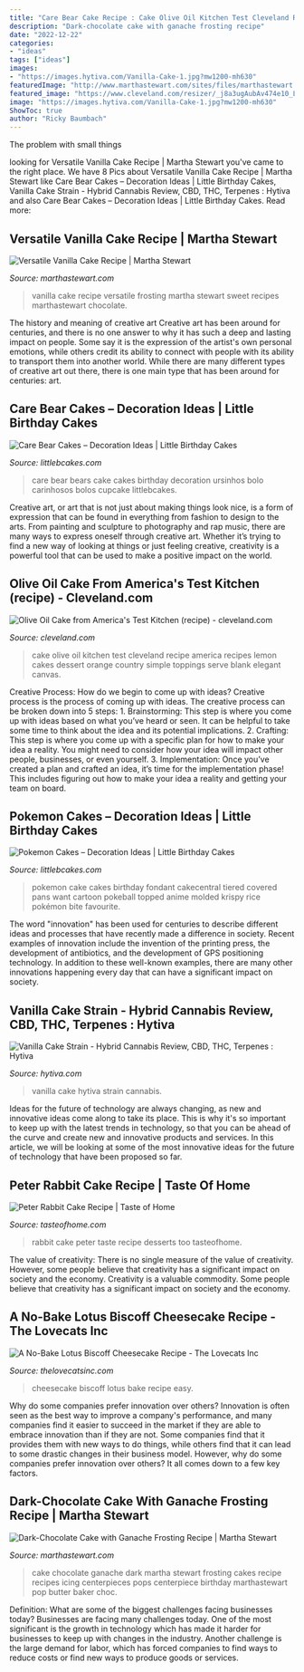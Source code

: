 ```yaml
---
title: "Care Bear Cake Recipe : Cake Olive Oil Kitchen Test Cleveland Recipe America Recipes Lemon Cakes Dessert Orange Country Simple Toppings Serve Blank Elegant Canvas"
description: "Dark-chocolate cake with ganache frosting recipe"
date: "2022-12-22"
categories:
- "ideas"
tags: ["ideas"]
images:
- "https://images.hytiva.com/Vanilla-Cake-1.jpg?mw1200-mh630"
featuredImage: "http://www.marthastewart.com/sites/files/marthastewart.com/imagecache/wmax-1500/ecl/images/channel/corporate/magazines/everyday_food/dl/2009Q2/med104694_0509_vanilla_cake_sq.jpg"
featured_image: "https://www.cleveland.com/resizer/_j8a3ugAubAv474e10_LQVRc3YY=/1200x0/advancelocal-adapter-image-uploads.s3.amazonaws.com/image.cleveland.com/home/cleve-media/width2048/img/cooking/photo/olive-oil-cake-bc620c62f310b8e9.jpg"
image: "https://images.hytiva.com/Vanilla-Cake-1.jpg?mw1200-mh630"
ShowToc: true
author: "Ricky Baumbach"
---
```



The problem with small things
 

	

		
looking for Versatile Vanilla Cake Recipe | Martha Stewart you've came to the right place. We have 8 Pics about Versatile Vanilla Cake Recipe | Martha Stewart like Care Bear Cakes – Decoration Ideas | Little Birthday Cakes, Vanilla Cake Strain - Hybrid Cannabis Review, CBD, THC, Terpenes : Hytiva and also Care Bear Cakes – Decoration Ideas | Little Birthday Cakes. Read more:
		
    
## Versatile Vanilla Cake Recipe | Martha Stewart

<img loading=lazy src="http://www.marthastewart.com/sites/files/marthastewart.com/imagecache/wmax-1500/ecl/images/channel/corporate/magazines/everyday_food/dl/2009Q2/med104694_0509_vanilla_cake_sq.jpg" onerror="this.onerror=null;this.src='https://tse4.mm.bing.net/th?id=OIP.fCTS9dEzknuNIHXZ5lbnCQHaHa&amp;pid=15.1';" alt="Versatile Vanilla Cake Recipe | Martha Stewart">

_Source: marthastewart.com_

>vanilla cake recipe versatile frosting martha stewart sweet recipes marthastewart chocolate. 

	

The history and meaning of creative art
Creative art has been around for centuries, and there is no one answer to why it has such a deep and lasting impact on people. Some say it is the expression of the artist's own personal emotions, while others credit its ability to connect with people with its ability to transport them into another world. While there are many different types of creative art out there, there is one main type that has been around for centuries: art.

    
## Care Bear Cakes – Decoration Ideas | Little Birthday Cakes

<img loading=lazy src="http://www.littlebcakes.com/wp-content/uploads/2014/01/Care-Bears-Cake.jpg" onerror="this.onerror=null;this.src='https://tse4.mm.bing.net/th?id=OIP.YOBREQZtGcBMeWN5zxlzSgHaJ3&amp;pid=15.1';" alt="Care Bear Cakes – Decoration Ideas | Little Birthday Cakes">

_Source: littlebcakes.com_

>care bear bears cake cakes birthday decoration ursinhos bolo carinhosos bolos cupcake littlebcakes. 

	

Creative art, or art that is not just about making things look nice, is a form of expression that can be found in everything from fashion to design to the arts. From painting and sculpture to photography and rap music, there are many ways to express oneself through creative art. Whether it’s trying to find a new way of looking at things or just feeling creative, creativity is a powerful tool that can be used to make a positive impact on the world.

    
## Olive Oil Cake From America&#039;s Test Kitchen (recipe) - Cleveland.com

<img loading=lazy src="https://www.cleveland.com/resizer/_j8a3ugAubAv474e10_LQVRc3YY=/1200x0/advancelocal-adapter-image-uploads.s3.amazonaws.com/image.cleveland.com/home/cleve-media/width2048/img/cooking/photo/olive-oil-cake-bc620c62f310b8e9.jpg" onerror="this.onerror=null;this.src='https://tse1.mm.bing.net/th?id=OIP.JAoY-L6nS2cGe0zCFNlb8AHaLH&amp;pid=15.1';" alt="Olive Oil Cake from America&#039;s Test Kitchen (recipe) - cleveland.com">

_Source: cleveland.com_

>cake olive oil kitchen test cleveland recipe america recipes lemon cakes dessert orange country simple toppings serve blank elegant canvas. 

	

Creative Process: How do we begin to come up with ideas?
Creative process is the process of coming up with ideas. The creative process can be broken down into 5 steps: 1. Brainstorming: This step is where you come up with ideas based on what you’ve heard or seen. It can be helpful to take some time to think about the idea and its potential implications. 2. Crafting: This step is where you come up with a specific plan for how to make your idea a reality. You might need to consider how your idea will impact other people, businesses, or even yourself. 3. Implementation: Once you’ve created a plan and crafted an idea, it’s time for the implementation phase! This includes figuring out how to make your idea a reality and getting your team on board. 
    
## Pokemon Cakes – Decoration Ideas | Little Birthday Cakes

<img loading=lazy src="http://www.littlebcakes.com/wp-content/uploads/2013/08/Pokemon-Cake-Images.jpg" onerror="this.onerror=null;this.src='https://tse1.mm.bing.net/th?id=OIP.YAgcSBnrgv9QfrpKIE7VFwHaIu&amp;pid=15.1';" alt="Pokemon Cakes – Decoration Ideas | Little Birthday Cakes">

_Source: littlebcakes.com_

>pokemon cake cakes birthday fondant cakecentral tiered covered pans want cartoon pokeball topped anime molded krispy rice pokémon bite favourite. 

	

The word "innovation" has been used for centuries to describe different ideas and processes that have recently made a difference in society. Recent examples of innovation include the invention of the printing press, the development of antibiotics, and the development of GPS positioning technology. In addition to these well-known examples, there are many other innovations happening every day that can have a significant impact on society.

    
## Vanilla Cake Strain - Hybrid Cannabis Review, CBD, THC, Terpenes : Hytiva

<img loading=lazy src="https://images.hytiva.com/Vanilla-Cake-1.jpg?mw1200-mh630" onerror="this.onerror=null;this.src='https://tse3.mm.bing.net/th?id=OIP.1NUeFasyMAbtXkcEIL8SBwAAAA&amp;pid=15.1';" alt="Vanilla Cake Strain - Hybrid Cannabis Review, CBD, THC, Terpenes : Hytiva">

_Source: hytiva.com_

>vanilla cake hytiva strain cannabis. 

	

Ideas for the future of technology are always changing, as new and innovative ideas come along to take its place. This is why it's so important to keep up with the latest trends in technology, so that you can be ahead of the curve and create new and innovative products and services. In this article, we will be looking at some of the most innovative ideas for the future of technology that have been proposed so far.

    
## Peter Rabbit Cake Recipe | Taste Of Home

<img loading=lazy src="https://www.tasteofhome.com/wp-content/uploads/2018/01/Peter-Rabbit-Cake_EXPS_DAI19_8248_B02_14_1b_rms-2.jpg" onerror="this.onerror=null;this.src='https://tse1.mm.bing.net/th?id=OIP.4LlrCRpokqdRbm9XFEOCjAHaHa&amp;pid=15.1';" alt="Peter Rabbit Cake Recipe | Taste of Home">

_Source: tasteofhome.com_

>rabbit cake peter taste recipe desserts too tasteofhome. 

	

The value of creativity: There is no single measure of the value of creativity. However, some people believe that creativity has a significant impact on society and the economy.
Creativity is a valuable commodity. Some people believe that creativity has a significant impact on society and the economy.

    
## A No-Bake Lotus Biscoff Cheesecake Recipe - The Lovecats Inc

<img loading=lazy src="https://www.thelovecatsinc.com/wp-content/uploads/2018/09/lotus-biscoff-cheesecake-recipe-easy-no-bake.jpg" onerror="this.onerror=null;this.src='https://tse3.mm.bing.net/th?id=OIP.xROAZNBdbyiQaA2WJv8cPAHaLH&amp;pid=15.1';" alt="A No-Bake Lotus Biscoff Cheesecake Recipe - The Lovecats Inc">

_Source: thelovecatsinc.com_

>cheesecake biscoff lotus bake recipe easy. 

	

Why do some companies prefer innovation over others?
Innovation is often seen as the best way to improve a company's performance, and many companies find it easier to succeed in the market if they are able to embrace innovation than if they are not. Some companies find that it provides them with new ways to do things, while others find that it can lead to some drastic changes in their business model. However, why do some companies prefer innovation over others? It all comes down to a few key factors.

    
## Dark-Chocolate Cake With Ganache Frosting Recipe | Martha Stewart

<img loading=lazy src="http://www.marthastewart.com/sites/files/marthastewart.com/imagecache/wmax-1500/ecl/images/channel/corporate/magazines/everyday_food/dl/2008Q3/med104078_1008_choc_cake_sq.jpg" onerror="this.onerror=null;this.src='https://tse4.mm.bing.net/th?id=OIP.xj05K3YeNcN5_ccq51UkSQHaHa&amp;pid=15.1';" alt="Dark-Chocolate Cake with Ganache Frosting Recipe | Martha Stewart">

_Source: marthastewart.com_

>cake chocolate ganache dark martha stewart frosting cakes recipe recipes icing centerpieces pops centerpiece birthday marthastewart pop butter baker choc. 

	

Definition: What are some of the biggest challenges facing businesses today?
Businesses are facing many challenges today. One of the most significant is the growth in technology which has made it harder for businesses to keep up with changes in the industry. Another challenge is the large demand for labor, which has forced companies to find ways to reduce costs or find new ways to produce goods or services.

